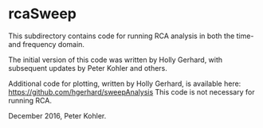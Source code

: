 # rcaSweep
This subdirectory contains code for running RCA analysis in both the time- and frequency domain.

The initial version of this code was written by Holly Gerhard, with subsequent updates by Peter Kohler and others. 

Additional code for plotting, written by Holly Gerhard, is available here: https://github.com/hgerhard/sweepAnalysis
This code is not necessary for running RCA.

December 2016, Peter Kohler. 

